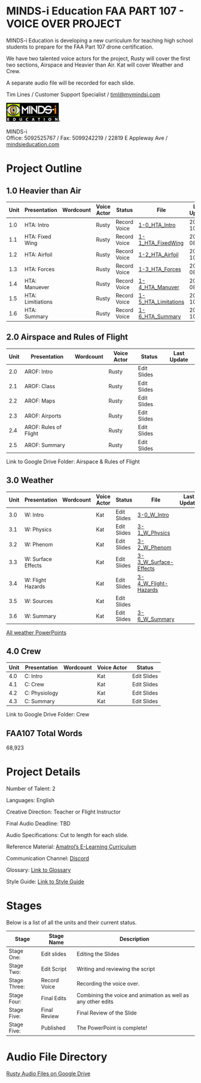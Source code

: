 # MINDS-i Education FAA PART 107 - VOICE OVER PROJECT

MINDS-i Education is developing a new curriculum for teaching high school students to prepare for the FAA Part 107 drone certification. 

We have two talented voice actors for the project, Rusty will cover the first two sections, Airspace and Heavier than Air. Kat will cover Weather and Crew. 

A separate audio file will be recorded for each slide.

 
Tim Lines / Customer Support Specialist / timl@mymindsi.com 
  
![MINDS-i Education Logo](/assets/images/MINDS-iEducationBadge.png "MINDS-i Logo")

MINDS-i  
Office: 5092525767 / Fax: 5099242219 / 22819 E Appleway Ave / [mindsieducation.com](https://mindsieducation.com/)

# Project Outline

## 1.0 Heavier than Air

| Unit | Presentation           | Wordcount | Voice Actor | Status       | File                                                                  | Last Update  |
|------|------------------------|-----------|-------------|--------------|-----------------------------------------------------------------------|--------------|
|1.0   | HTA: Intro             |           | Rusty       | Record Voice | [1-0_HTA_Intro](https://spaces.hightail.com/receive/XwPsjP0Qae)       | 2021-10-08   |
|1.1   | HTA: Fixed Wing        |           | Rusty       | Record Voice | [1-1_HTA_FixedWing](https://spaces.hightail.com/receive/v54PhFGUWq)   | 2021-08-24   |
|1.2   | HTA: Airfoil           |           | Rusty       | Record Voice | [1-2_HTA_Airfoil](https://spaces.hightail.com/receive/lkaDIpL94J)     | 2021-10-08   |
|1.3   | HTA: Forces            |           | Rusty       | Record Voice | [1-3_HTA_Forces](https://spaces.hightail.com/receive/KHuL5EqgSu)      | 2021-08-24   |
|1.4   | HTA: Manuever          |           | Rusty       | Record Voice | [1-4_HTA_Manuver](https://spaces.hightail.com/receive/jGTksYqxp8)     | 2021-08-25   |
|1.5   | HTA: Limitiations      |           | Rusty       | Record Voice | [1-5_HTA_Limitations](https://spaces.hightail.com/receive/DjenL3fdqz) | 2021-10-08   |
|1.6   | HTA: Summary           |           | Rusty       | Record Voice | [1-6_HTA_Summary](https://spaces.hightail.com/receive/FTRHz9p7nP)     | 2021-10-08   |

## 2.0 Airspace and Rules of Flight

| Unit | Presentation              | Wordcount | Voice Actor | Status      | Last Update  |
|------|---------------------------|-----------|-------------|-------------|--------------|
| 2.0  | AROF: Intro               |           | Rusty       | Edit Slides |    |
| 2.1  | AROF: Class               |           | Rusty       | Edit Slides |
| 2.2  | AROF: Maps                |           | Rusty       | Edit Slides |
| 2.3  | AROF: Airports            |           | Rusty       | Edit Slides | 
| 2.4  | AROF: Rules of Flight     |           | Rusty       | Edit Slides | 
| 2.5  | AROF: Summary             |           | Rusty       | Edit Slides |

Link to Google Drive Folder: Airspace & Rules of Flight
## 3.0 Weather

| Unit | Presentation              | Wordcount | Voice Actor | Status      | File                                                   | Last Update |
|------|---------------------------|-----------|-------------|-------------|--------------------------------------------------------|-------------|
| 3.0  | W: Intro                  |           | Kat         | Edit Slides | [3-0_W_Intro](https://spaces.hightail.com/receive/FUSSk8oFat)
| 3.1  | W: Physics                |           | Kat         | Edit Slides | [3-1_W_Physics](https://spaces.hightail.com/receive/eu32JmAtZQ)
| 3.2  | W: Phenom                 |           | Kat         | Edit Slides | [3-2_W_Phenom](https://spaces.hightail.com/receive/eu32JmAtZQ)
| 3.3  | W: Surface Effects        |           | Kat         | Edit Slides | [3-3_W_Surface-Effects](https://spaces.hightail.com/receive/eu32JmAtZQ)
| 3.4  | W: Flight Hazards         |           | Kat         | Edit Slides | [3-4_W_Flight-Hazards](https://spaces.hightail.com/receive/eu32JmAtZQ)
| 3.5  | W: Sources                |           | Kat         | Edit Slides | 
| 3.6  | W: Summary                |           | Kat         | Edit Slides | [3-6_W_Summary](https://spaces.hightail.com/receive/eu32JmAtZQ)

[All weather PowerPoints](https://spaces.hightail.com/receive/eu32JmAtZQ)


## 4.0 Crew

| Unit | Presentation              | Wordcount | Voice Actor | Status      |
|------|---------------------------|-----------|-------------|-------------|
| 4.0  | C: Intro                  |           | Kat         | Edit Slides |
| 4.1  | C: Crew                   |           | Kat         | Edit Slides |
| 4.2  | C: Physiology             |           | Kat         | Edit Slides |
| 4.3  | C: Summary                |           | Kat         | Edit Slides |

Link to Google Drive Folder: Crew

## FAA107 Total Words
68,923

# Project Details


Number of Talent: 2

Languages: English

Creative Direction: Teacher or Flight Instructor

Final Audio Deadline: TBD

Audio Specifications: Cut to length for each slide.

Reference Material: [Amatrol’s E-Learning Curriculum](https://www.youtube.com/watch?v=JAy8WrmSGXY)

Communication Channel: [Discord](https://discord.com/login?redirect_to=%2Fchannels%2F862827843179905034%2F862827843641933837)

Glossary: [Link to Glossary](glossary.md "Glossary")

Style Guide: [Link to Style Guide](styleguide.md "Style Guide")

# Stages

Below is a list of all the units and their current status.

| Stage | Stage Name         | Description        | 
|-------------|--------------|--------------------|
|Stage One:   | Edit slides  | Editing the Slides |
|Stage Two:   | Edit Script  | Writing and reviewing the script |
|Stage Three: | Record Voice | Recording the voice over. |
|Stage Four:  | Final Edits  | Combining the voice and animation as well as any other edits |
|Stage Five:  | Final Review | Final Review of the Slide |
|Stage Five:  | Published    | The PowerPoint is complete! | 

# Audio File Directory

[Rusty Audio Files on Google Drive](https://drive.google.com/drive/folders/11k25vSbixSowA3v2ptWS7q1WoDoul_F2?usp=sharing)